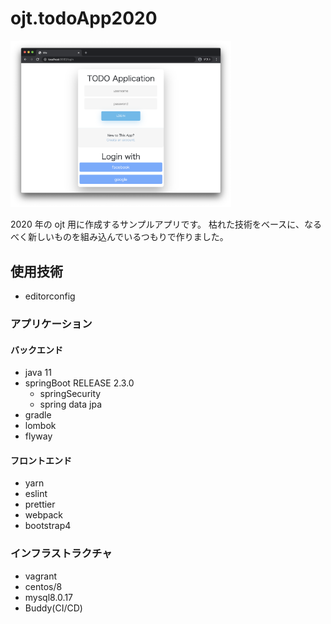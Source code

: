 # ojt.todoApp2020

<img width="70%" src="./img/login.png">

2020 年の ojt 用に作成するサンプルアプリです。
枯れた技術をベースに、なるべく新しいものを組み込んでいるつもりで作りました。

## 使用技術

- editorconfig

### アプリケーション

#### バックエンド

- java 11
- springBoot RELEASE 2.3.0
  - springSecurity
  - spring data jpa
- gradle
- lombok
- flyway

#### フロントエンド

- yarn
- eslint
- prettier
- webpack
- bootstrap4

### インフラストラクチャ

- vagrant
- centos/8
- mysql8.0.17
- Buddy(CI/CD)
